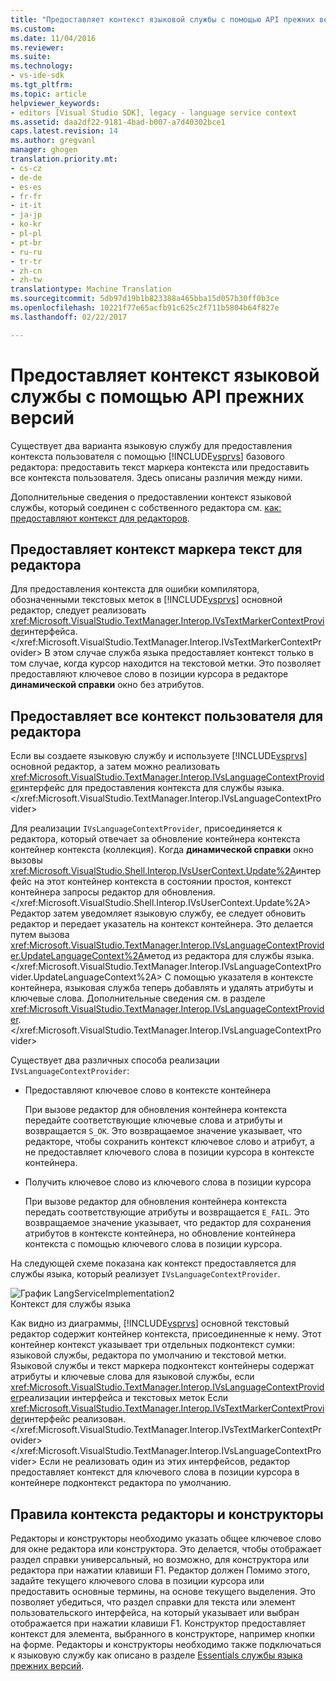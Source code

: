 ```yaml
---
title: "Предоставляет контекст языковой службы с помощью API прежних версий | Документы Microsoft"
ms.custom: 
ms.date: 11/04/2016
ms.reviewer: 
ms.suite: 
ms.technology:
- vs-ide-sdk
ms.tgt_pltfrm: 
ms.topic: article
helpviewer_keywords:
- editors [Visual Studio SDK], legacy - language service context
ms.assetid: daa2df22-9181-4bad-b007-a7d40302bce1
caps.latest.revision: 14
ms.author: gregvanl
manager: ghogen
translation.priority.mt:
- cs-cz
- de-de
- es-es
- fr-fr
- it-it
- ja-jp
- ko-kr
- pl-pl
- pt-br
- ru-ru
- tr-tr
- zh-cn
- zh-tw
translationtype: Machine Translation
ms.sourcegitcommit: 5db97d19b1b823388a465bba15d057b30ff0b3ce
ms.openlocfilehash: 10221f77e65acfb91c625c2f711b5804b64f827e
ms.lasthandoff: 02/22/2017

---
```

# <a name="providing-a-language-service-context-by-using-the-legacy-api"></a>Предоставляет контекст языковой службы с помощью API прежних версий
Существует два варианта языковую службу для предоставления контекста пользователя с помощью [!INCLUDE[vsprvs](../code-quality/includes/vsprvs_md.md)] базового редактора: предоставить текст маркера контекста или предоставить все контекста пользователя. Здесь описаны различия между ними.  
  
 Дополнительные сведения о предоставлении контекст языковой службы, который соединен с собственного редактора см. [как: предоставляют контекст для редакторов](../extensibility/how-to-provide-context-for-editors.md).  
  
## <a name="provide-text-marker-context-to-the-editor"></a>Предоставляет контекст маркера текст для редактора  
 Для предоставления контекста для ошибки компилятора, обозначенными текстовых меток в [!INCLUDE[vsprvs](../code-quality/includes/vsprvs_md.md)] основной редактор, следует реализовать <xref:Microsoft.VisualStudio.TextManager.Interop.IVsTextMarkerContextProvider>интерфейса.</xref:Microsoft.VisualStudio.TextManager.Interop.IVsTextMarkerContextProvider> В этом случае служба языка предоставляет контекст только в том случае, когда курсор находится на текстовой метки. Это позволяет предоставляют ключевое слово в позиции курсора в редакторе **динамической справки** окно без атрибутов.  
  
## <a name="provide-all-user-context-to-the-editor"></a>Предоставляет все контекст пользователя для редактора  
 Если вы создаете языковую службу и используете [!INCLUDE[vsprvs](../code-quality/includes/vsprvs_md.md)] основной редактор, а затем можно реализовать <xref:Microsoft.VisualStudio.TextManager.Interop.IVsLanguageContextProvider>интерфейс для предоставления контекста для службы языка.</xref:Microsoft.VisualStudio.TextManager.Interop.IVsLanguageContextProvider>  
  
 Для реализации `IVsLanguageContextProvider`, присоединяется к редактора, который отвечает за обновление контейнера контекста контейнер контекста (коллекция). Когда **динамической справки** окно вызовы <xref:Microsoft.VisualStudio.Shell.Interop.IVsUserContext.Update%2A>интерфейс на этот контейнер контекста в состоянии простоя, контекст контейнера запросы редактор для обновления.</xref:Microsoft.VisualStudio.Shell.Interop.IVsUserContext.Update%2A> Редактор затем уведомляет языковую службу, ее следует обновить редактор и передает указатель на контекст контейнера. Это делается путем вызова <xref:Microsoft.VisualStudio.TextManager.Interop.IVsLanguageContextProvider.UpdateLanguageContext%2A>метод из редактора для службы языка.</xref:Microsoft.VisualStudio.TextManager.Interop.IVsLanguageContextProvider.UpdateLanguageContext%2A> С помощью указателя в контексте контейнера, языковая служба теперь добавлять и удалять атрибуты и ключевые слова. Дополнительные сведения см. в разделе <xref:Microsoft.VisualStudio.TextManager.Interop.IVsLanguageContextProvider>.</xref:Microsoft.VisualStudio.TextManager.Interop.IVsLanguageContextProvider>  
  
 Существует два различных способа реализации `IVsLanguageContextProvider`:  
  
-   Предоставляют ключевое слово в контексте контейнера  
  
     При вызове редактор для обновления контейнера контекста передайте соответствующие ключевые слова и атрибуты и возвращается `S_OK`. Это возвращаемое значение указывает, что редакторе, чтобы сохранить контекст ключевое слово и атрибут, а не предоставляет ключевого слова в позиции курсора в контексте контейнера.  
  
-   Получить ключевое слово из ключевого слова в позиции курсора  
  
     При вызове редактор для обновления контейнера контекста передать соответствующие атрибуты и возвращается `E_FAIL`. Это возвращаемое значение указывает, что редактор для сохранения атрибутов в контексте контейнера, но обновление контейнера контекста с помощью ключевого слова в позиции курсора.  
  
 На следующей схеме показана как контекст предоставляется для службы языка, который реализует `IVsLanguageContextProvider`.  
  
 ![График LangServiceImplementation2](~/extensibility/media/vslanguageservice2.gif "vsLanguageService2")  
Контекст для службы языка  
  
 Как видно из диаграммы, [!INCLUDE[vsprvs](../code-quality/includes/vsprvs_md.md)] основной текстовый редактор содержит контейнер контекста, присоединенные к нему. Этот контейнер контекст указывает три отдельных подконтекст сумки: языковой службы, редактора по умолчанию и текстовой метки. Языковой службы и текст маркера подконтекст контейнеры содержат атрибуты и ключевые слова для языковой службы, если <xref:Microsoft.VisualStudio.TextManager.Interop.IVsLanguageContextProvider>реализации интерфейса и текстовых меток Если <xref:Microsoft.VisualStudio.TextManager.Interop.IVsTextMarkerContextProvider>интерфейс реализован.</xref:Microsoft.VisualStudio.TextManager.Interop.IVsTextMarkerContextProvider> </xref:Microsoft.VisualStudio.TextManager.Interop.IVsLanguageContextProvider> Если не реализовать один из этих интерфейсов, редактор предоставляет контекст для ключевого слова в позиции курсора в контейнере подконтекст редактора по умолчанию.  
  
## <a name="context-guidelines-for-editors-and-designers"></a>Правила контекста редакторы и конструкторы  
 Редакторы и конструкторы необходимо указать общее ключевое слово для окне редактора или конструктора. Это делается, чтобы отображает раздел справки универсальный, но возможно, для конструктора или редактора при нажатии клавиши F1. Редактор должен Помимо этого, задайте текущего ключевого слова в позиции курсора или предоставить основные термины, на основе текущего выделения. Это позволяет убедиться, что раздел справки для текста или элемент пользовательского интерфейса, на который указывает или выбран отображается при нажатии клавиши F1. Конструктор предоставляет контекст для элемента, выбранного в конструкторе, например кнопки на форме. Редакторы и конструкторы необходимо также подключаться к языковую службу как описано в разделе [Essentials службы языка прежних версий](../extensibility/internals/legacy-language-service-essentials.md).
